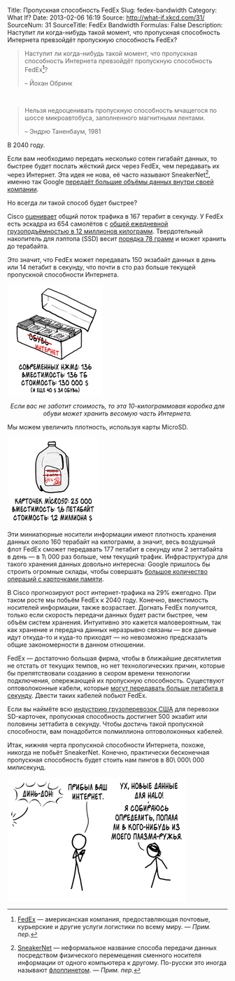Title: Пропускная способность FedEx
Slug: fedex-bandwidth
Category: What If?
Date: 2013-02-06 16:19
Source: http://what-if.xkcd.com/31/
SourceNum: 31
SourceTitle: FedEx Bandwidth
Formulas: False
Description: Наступит ли когда-нибудь такой момент, что пропускная способность Интернета превзойдёт пропускную способность FedEx?

> Наступит ли когда-нибудь такой момент, что пропускная способность Интернета превзойдёт пропускную способность FedEx[^1]?
>
> – Йохан Обринк

&nbsp;

> Нельзя недооценивать пропускную способность мчащегося по шоссе микроавтобуса, заполненного магнитными лентами.
>
> – Эндрю Таненбаум, 1981

В 2040 году.

Если вам необходимо передать несколько сотен гигабайт данных, то быстрее будет послать жёсткий диск через FedEx, чем передавать их через Интернет. Эта идея не нова, её часто называют SneakerNet[^2], именно так Google [передаёт большие объёмы данных внутри своей компании](http://royal.pingdom.com/2007/04/11/fedex-still-faster-than-the-internet/).

Но всегда ли такой способ будет быстрее?

Cisco [оценивает](http://www.cisco.com/en/US/solutions/collateral/ns341/ns525/ns537/ns705/ns827/white_paper_c11-481360_ns827_Networking_Solutions_White_Paper.html) общий поток трафика в 167 терабит в секунду.
У FedEx есть эскадра из 654 самолётов с [общей ежедневной грузоподъёмностью в 12 миллионов килограмм](http://www.fedex.com/sv_english/about/facts.html). Твердотельный накопитель для лэптопа (SSD) весит [порядка 78 грамм](http://download.intel.com/newsroom/kits/ssd/pdfs/intel_ssd_520_product_spec_325968.pdf) и может хранить до терабайта.

Это значит, что FedEx может передавать 150 экзабайт данных в день или 14 петабит в секунду, что почти в сто раз больше текущей пропускной способности Интернета.

![](/uploads/031-fedex-bandwidth/fedex_drives_ru.png "GIF\'ки животных, падающих с предметов, том первый.")

_<center>Если вас не заботит стоимость, то эта 10-килограммовая коробка для обуви может хранить весомую часть Интернета.</center>_

Мы можем увеличить плотность, используя карты MicroSD.

![](/uploads/031-fedex-bandwidth/fedex_milk_ru.png "Буль-буль-буль-буль.")

Эти миниатюрные носители информации имеют плотность хранения данных около 160 терабайт на килограмм, а значит, весь воздушный флот FedEx сможет передавать 177 петабит в секунду или 2 зеттабайта в день — в 1\ 000 раз больше, чем текущий трафик. Инфраструктура для такого хранения данных довольно интересна: Google пришлось бы строить огромные склады, чтобы совершать [большое количество операций с карточками памяти](http://nuclearsecrecy.com/blog/2011/11/10/weekly-document-01/).

В Cisco прогнозируют рост интернет-трафика на 29% ежегодно. При таком росте мы побьём FedEx к 2040 году. Конечно, вместимость носителей информации, также возрастает. Догнать FedEx получится, только если скорость передачи данных будет расти быстрее, чем объём систем хранения. Интуитивно это кажется маловероятным, так как хранение и передача данных неразрывно связаны — все данные идут откуда-то и куда-то приходят — но невозможно предсказать общие закономерности в данном отношении.

FedEx — достаточно большая фирма, чтобы в ближайшие десятилетия не отстать от текущих темпов, но нет технологических причин, которые бы препятствовали созданию  в скором времени технологии подключения, опережающей их пропускную способность. Существуют оптоволоконные кабели, которые [могут передавать больше петабита в секунду](http://optics.org/news/4/1/29). Двести таких кабелей побьют FedEx.

Если вы наймёте всю [индустрию грузоперевозок США](http://www.cargotransporters.com/pdf/dyk201001.pdf) для перевозки SD-карточек, пропускная способность достигнет 500 экзабит или половины зеттабита в секунду. Чтобы достичь такой пропускной способности, вам понадобится полмиллиона оптоволоконных кабелей.

Итак, нижняя черта пропускной способности Интернета, похоже, никогда не побьёт SneakerNet. Конечно, практически бесконечная пропускная способность будет стоить нам пингов в 80\ 000\ 000 милисекунд.

![](/uploads/031-fedex-bandwidth/fedex_delivery_ru.png "Лаг в 1000\ мс позволит вам уклоняться от выстрелов, 100\ 000\ 000\ мс — позволит выиграть игру, пройти через весь турнир, подружиться и начать поддерживать отношения до того, как они смогут отреагировать.")

[^1]: [FedEx](http://ru.wikipedia.org/wiki/FedEx) — американская компания, предоставляющая почтовые, курьерские и другие услуги логистики по всему миру. — *Прим. пер.*
[^2]: [SneakerNet](http://en.wikipedia.org/wiki/Sneakernet) — неформальное название способа передачи данных посредством физического перемещения сменного носителя информации от одного компьютера к другому. По-русски это иногда называют [флоппинетом](http://ru.wikipedia.org/wiki/Флоппинет). — *Прим. пер.*
